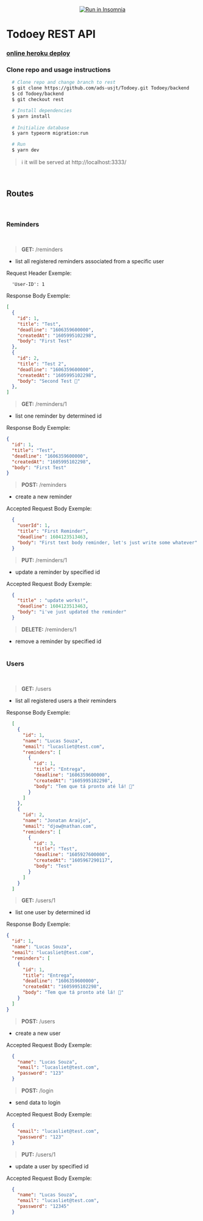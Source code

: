 <p align='center'>
  <a href="https://insomnia.rest/run/?label=Todoey&uri=https%3A%2F%2Fraw.githubusercontent.com%2Fads-usjt%2FTodoey%2Frest%2Finsomniav4.json%3Ftoken%3DALXRE5OUSVGQFEHQ4DTFB7K7TUCXU" target="_blank"><img src="https://insomnia.rest/images/run.svg" alt="Run in Insomnia"></a>
</p>

# Todoey REST API

### [online heroku deploy](https://todoey-rest.herokuapp.com/)

### Clone repo and usage instructions

```sh
  # Clone repo and change branch to rest
  $ git clone https://github.com/ads-usjt/Todoey.git Todoey/backend
  $ cd Todoey/backend
  $ git checkout rest

  # Install dependencies
  $ yarn install
  
  # Initialize database
  $ yarn typeorm migration:run

  # Run
  $ yarn dev
```
> ℹ️ it will be served at http://localhost:3333/

<br/>

## Routes
<br/>

### **Reminders**
<br/>

> **GET:** /reminders
- list all registered reminders associated from a specific user

Request Header Exemple:
```Js
  'User-ID': 1
```

Response Body Exemple:
```Json
[
  {
    "id": 1,
    "title": "Test",
    "deadline": "1606359600000",
    "createdAt": "1605995102298",
    "body": "First Test"
  },
  {
    "id": 2,
    "title": "Test 2",
    "deadline": "1606359600000",
    "createdAt": "1605995102298",
    "body": "Second Test 🤕"
  },
]
```

> **GET:** /reminders/1
- list one reminder by determined id

Response Body Exemple:
```Json
{
  "id": 1,
  "title": "Test",
  "deadline": "1606359600000",
  "createdAt": "1605995102298",
  "body": "First Test"
}
```

> **POST:** /reminders
- create a new reminder

Accepted Request Body Exemple:
```Json
  {
    "userId": 1,
    "title": "First Reminder",
    "deadline": 1604123513463,
    "body": "First text body reminder, let's just write some whatever"
  }
```

> **PUT:** /reminders/1
- update a reminder by specified id

Accepted Request Body Exemple:
```Json
  {
    "title" : "update works!",
    "deadline": 1604123513463,
    "body": "i've just updated the reminder"
  }
```

> **DELETE:** /reminders/1
- remove a reminder by specified id
<br/><br/>

### **Users**
<br/>

> **GET:** /users
- list all registered users a their reminders

Response Body Exemple:
```Json
  [
    {
      "id": 1,
      "name": "Lucas Souza",
      "email": "lucasliet@test.com",
      "reminders": [
        {
          "id": 1,
          "title": "Entrega",
          "deadline": "1606359600000",
          "createdAt": "1605995102298",
          "body": "Tem que tá pronto até lá! 🤕"
        }
      ]
    },
    {
      "id": 2,
      "name": "Jonatan Araújo",
      "email": "djow@nathan.com",
      "reminders": [
        {
          "id": 3,
          "title": "Test",
          "deadline": "1605927600000",
          "createdAt": "1605967290117",
          "body": "Test"
        }
      ]
    }
  ]
```

> **GET:** /users/1
- list one user by determined id

Response Body Exemple:
```Json
{
  "id": 1,
  "name": "Lucas Souza",
  "email": "lucasliet@test.com",
  "reminders": [
    {
      "id": 1,
      "title": "Entrega",
      "deadline": "1606359600000",
      "createdAt": "1605995102298",
      "body": "Tem que tá pronto até lá! 🤕"
    }
  ]
}
```

> **POST:** /users
- create a new user

Accepted Request Body Exemple:
```Json
  {
    "name": "Lucas Souza",
    "email": "lucasliet@test.com",
    "password": "123"
  }
```

> **POST:** /login
- send data to login

Accepted Request Body Exemple:
```Json
  {
    "email": "lucasliet@test.com",
    "password": "123"
  }
```

> **PUT:** /users/1
- update a user by specified id

Accepted Request Body Exemple:
```Json
  {
    "name": "Lucas Souza",
    "email": "lucasliet@test.com",
    "password": "12345"
  }
```